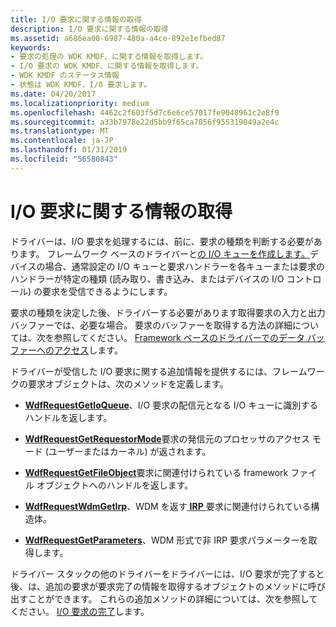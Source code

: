 ```yaml
---
title: I/O 要求に関する情報の取得
description: I/O 要求に関する情報の取得
ms.assetid: a686ea00-6987-480a-a4ce-892e1efbed87
keywords:
- 要求の処理の WDK KMDF、に関する情報を取得します。
- I/O 要求の WDK KMDF、に関する情報を取得します。
- WDK KMDF のステータス情報
- 状態は WDK KMDF、I/O 要求します。
ms.date: 04/20/2017
ms.localizationpriority: medium
ms.openlocfilehash: 4462c2f603f5d7c6e6ce57017fe9048961c2e8f9
ms.sourcegitcommit: a33b7978e22d5bb9f65ca7056f955319049a2e4c
ms.translationtype: MT
ms.contentlocale: ja-JP
ms.lasthandoff: 01/31/2019
ms.locfileid: "56580843"
---
```

# <a name="obtaining-information-about-an-io-request"></a>I/O 要求に関する情報の取得


ドライバーは、I/O 要求を処理するには、前に、要求の種類を判断する必要があります。 フレームワーク ベースのドライバーと[の I/O キューを作成します。](creating-i-o-queues.md)デバイスの場合、通常設定の I/O キューと要求ハンドラーを各キューまたは要求のハンドラーが特定の種類 (読み取り、書き込み、またはデバイスの I/O コントロール) の要求を受信できるようにします。

要求の種類を決定した後、ドライバーする必要があります取得要求の入力と出力バッファーでは、必要な場合。 要求のバッファーを取得する方法の詳細については、次を参照してください。 [Framework ベースのドライバーでのデータ バッファーへのアクセス](https://msdn.microsoft.com/library/windows/hardware/ff540701)します。

ドライバーが受信した I/O 要求に関する追加情報を提供するには、フレームワークの要求オブジェクトは、次のメソッドを定義します。

-   [**WdfRequestGetIoQueue**](https://msdn.microsoft.com/library/windows/hardware/ff549968)、I/O 要求の配信元となる I/O キューに識別するハンドルを返します。

-   [**WdfRequestGetRequestorMode**](https://msdn.microsoft.com/library/windows/hardware/ff549971)要求の発信元のプロセッサのアクセス モード (ユーザーまたはカーネル) が返されます。

-   [**WdfRequestGetFileObject**](https://msdn.microsoft.com/library/windows/hardware/ff549963)要求に関連付けられている framework ファイル オブジェクトへのハンドルを返します。

-   [**WdfRequestWdmGetIrp**](https://msdn.microsoft.com/library/windows/hardware/ff550037)、WDM を返す[ **IRP** ](https://msdn.microsoft.com/library/windows/hardware/ff550694)要求に関連付けられている構造体。

-   [**WdfRequestGetParameters**](https://msdn.microsoft.com/library/windows/hardware/ff549969)、WDM 形式で非 IRP 要求パラメーターを取得します。

ドライバー スタックの他のドライバーをドライバーには、I/O 要求が完了すると後、は、追加の要求が要求完了の情報を取得するオブジェクトのメソッドに呼び出すことができます。 これらの追加メソッドの詳細については、次を参照してください。 [I/O 要求の完了](completing-i-o-requests.md)します。

 

 





